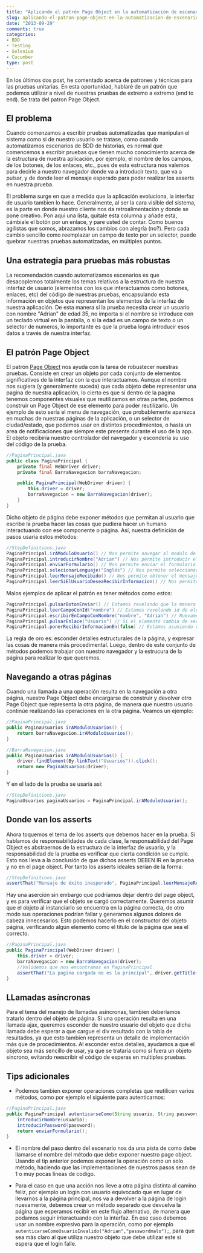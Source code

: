 ```yaml
---
title: "Aplicando el patrón Page Object en la automatización de escenarios"
slug: aplicando-el-patron-page-object-en-la-automatizacion-de-escenarios
date: "2013-09-29"
comments: true
categories: 
- BDD
- Testing
- Selenium
- Cucumber
type: post
---
```


En los últimos dos post, he comentado acerca de patrones y técnicas para las pruebas unitarias. En esta oportunidad, hablaré de un patrón que podemos utilizar a nivel de nuestras pruebas de extremo a extremo (end to end). Se trata del patron Page Object.

<!--more-->

## El problema ##

Cuando comenzamos a escribir pruebas automatizadas que manipulan el sistema como si de nuestro usuario se tratase, como cuando automatizamos escenarios de BDD de historias, es normal que comencemos a escribir pruebas que tienen mucho conocimiento acerca de la estructura de nuestra aplicación, por ejemplo, el nombre de los campos, de los botones, de los enlaces, etc., pues de esta estructura nos valemos para decirle a nuestro navegador donde va a introducir texto, que va a pulsar, y de donde leer el mensaje esperado para poder realizar los asserts en nuestra prueba.

El problema surge en que a medida que la aplicación evoluciona, la interfaz de usuario tambien lo hace. Generalmente, al ser la cara visible del sistema, es la parte en donde nuestro cliente nos da retroalimentación y donde se pone creativo. Pon aqui una lista, quitale esta columna y añade esta, cámbiale el botón por un enlace, y pare usted de contar. Como buenos agilistas que somos, abrazamos los cambios con alegría (no?). Pero cada cambio sencillo como reemplazar un campo de texto por un selector, puede quebrar nuestras pruebas automatizadas, en múltiples puntos.

## Una estrategia para pruebas más robustas ##

La recomendación cuando automatizamos escenarios es que desacoplemos totalmente los temas relativos a la estructura de nuestra interfaz de usuario (elementos con los que interactuamos como botones, enlaces, etc) del código de nuestras pruebas, encapsulando esta información en objetos que representan los elementos de la interfaz de nuestra aplicación. De esta manera si la prueba necesita crear un usuario con nombre "Adrian" de edad 35, no importa si el nombre se introduce con un teclado virtual en la pantalla, o si la edad es un campo de texto o un selector de numeros, lo importante es que la prueba logra introducir esos datos a través de nuestra interfaz.

## El patrón Page Object ##

El patrón [Page Object](http://code.google.com/p/selenium/wiki/PageObjects) nos ayuda con la tarea de robustecer nuestras pruebas. Consiste en crear un objeto por cada conjunto de elementos significativos de la interfaz con la que interactuamos. Aunque el nombre nos sugiera (y generalmente suceda) que cada objeto debe representar una pagina de nuestra aplicación, lo cierto es que si dentro de la pagina tenemos componentes visuales que reutilizamos en otras partes, podemos construir un Page Object de ese elemento para poder reutilizarlo. Un ejemplo de esto sería el menu de navegación, que probablemente aparezca en muchas de nuestras páginas de la aplicación, o un selector de ciudad/estado, que podemos usar en distintos procedimientos, o hasta un area de notificaciones que siempre este presente durante el uso de la app. El objeto recibiría nuestro controlador del navegador y escondería su uso del código de la prueba.

```java 
//PaginaPrincipal.java
public class PaginaPrincipal {
    private final WebDriver driver;
    private final BarraNavegacion barraNavegacion;

    public PaginaPrincipal(WebDriver driver) {
        this.driver = driver;
        barraNavegacion = new BarraNavegacion(driver);
    }
}
```

Dicho objeto de página debe exponer métodos que permitan al usuario que escribe la prueba hacer las cosas que pudiera hacer un humano interactuando con ese componente o página. Así, nuestra definición de pasos usaría estos métodos:

``` java
//StepDefinitions.java
PaginaPrincipal.irAModuloUsuario() // Nos permite navegar al modulo de usuarios
PaginaPrincipal.introducirNombre("Adrian") // Nos permite introducir el nombre del usuario
PaginaPrincipal.enviarFormulario() // Nos permite enviar el formulario de datos
PaginaPrincipal.selecionarLenguaje("Inglés") // Nos permite seleccionar el lenguaje inglés
PaginaPrincipal.leerMensajeRecibido() // Nos permite obtener el mensaje recibido despues de la operación.
PaginaPrincipal.leerSiElUsuarioDeseaRecibirInformacion() // Nos permite saber si el usuario quiere recibir correos de nuestra parte.
```
Malos ejemplos de aplicar el patrón es tener métodos como estos:

``` java
PaginaPrincipal.pulsarBotonEnviar() // Estamos revelando que la manera de enviar el formulario es con un botón.
PaginaPrincipal.leerCampoConId("nombre") // Estamos revelando id de elementos html en la firma.
PaginaPrincipal.escribirEnCampoConNombre("nombre", "Adrian") // Nuevamente hay elementos html en la firma. 
PaginaPrincipal.pulsarEnlace("Usuario") // Si el elemento cambia de ser un enlace?
PaginaPrincipal.ponerRecibirInformacionEn(false) // Estamos asumiendo que el componente sera de verdadero/falso.
```
La regla de oro es: esconder detalles estructurales de la página, y expresar las cosas de manera más procedimental. Luego, dentro de este conjunto de métodos podemos trabajar con nuestro navegador y la estrucura de la página para realizar lo que queremos. 

## Navegando a otras páginas ##

Cuando una llamada a una operación resulta en la navegación a otra página, nuestro Page Object debe encargarse de construir y devolver otro Page Object que representa la otra página, de manera que nuestro usuario continúe realizando las operaciones en la otra página. Veamos un ejemplo:
```java
//PaginaPrincipal.java
public PaginaUsuarios irAModuloUsuarios() {
    return barraNavegacion.irAModuloUsuarios();
}
```
```java
//BarraNavegacion.java
public PaginaUsuarios irAModuloUsuarios() {
    driver.findElement(By.linkText("Usuarios")).click();
    return new PaginaUsuarios(driver);
}
```

Y en el lado de la prueba se usaría asi:

```java
//StepDefinitions.java
PaginaUsuarios paginaUsuarios = PaginaPrincipal.irAModuloUsuario();
```

## Donde van los asserts ##

Ahora toquemos el tema de los asserts que debemos hacer en la prueba. Si hablamos de responsabilidades de cada clase, la responsabilidad del Page Object es abstraernos de la estructura de la interfaz de usuario, y la responsabilidad de la prueba es verificar que cierta condición se cumple. Esto nos lleva a la conclusión de que dichos asserts DEBEN IR en la prueba y no en el page object. Por tanto los asserts ideales serían de la forma:

``` java
//StepDefinitions.java
assertThat("Mensaje de éxito inesperado", PaginaPrincipal.leerMensajeRecibido(), is("El usuario se ha creado con éxito"));
```

Hay una aserción sin embargo que podríamos dejar dentro del page object, y es para verificar que el objeto se cargó correctamente. Queremos asumir que el objeto al instanciarlo se encuentra en la página correcta, de otro modo sus operaciones podrían fallar y generarnos algunos dolores de cabeza innecesarios. Esto podemos hacerlo en el constructor del objeto página, verificando algún elemento como el titulo de la página que sea el correcto.

```java
//PaginaPrincipal.java
public PaginaPrincipal(WebDriver driver) {
    this.driver = driver;
    barraNavegacion = new BarraNavegacion(driver);
    //Validemos que nos encontramos en PaginaPrincipal
    assertThat("La pagina cargada no es la principal", driver.getTitle(), is("Pagina Principal"));
}
```
## LLamadas asíncronas ##

Para el tema del manejo de llamadas asíncronas, tambien deberíamos tratarlo dentro del objeto de página. Si una operación resulta en una llamada ajax, queremos esconder de nuestro usuario del objeto que dicha llamada debe esperar a que cargue el div resultado con la tabla de resultados, ya que esto tambien representa un detalle de implementación más que de procedimientos. Al esconder estos detalles, ayudamos a que el objeto sea más sencillo de usar, ya que se trataría como si fuera un objeto síncrono, evitando reescribir el código de esperas en multiples pruebas.

## Tips adicionales ##

* Podemos tambien exponer operaciones completas que reutilicen varios métodos, como por ejemplo el siguiente para autenticarnos:

``` java
//PaginaPrincipal.java
public PaginaPrincipal autenticarseComo(String usuario, String password){
    introducirNombre(usuario);
    introducirPassword(password);
    return enviarFormulario();
}
```

* El nombre del paso dentro del escenario nos da una pista de como debe llamarse el nombre del método que debe exponer nuestro page object. Usando el tip anterior podemos exponer la operación como un solo método, haciendo que las implementaciones de nuestros pasos sean de 1 o muy pocas líneas de codigo.

* Para el caso en que una acción nos lleve a otra página distinta al camino feliz, por ejemplo un login con usuario equivocado que en lugar de llevarnos a la página principal, nos va a devolver a la página de login nuevamente, debemos crear un método separado que devuelva la página que esperamos recibir en este flujo alternativo, de manera que podamos seguir interactuando con la interfaz. En ese caso debemos usar un nombre expresivo para la operación, como por ejemplo `autenticarseComoUsuarioInvalido("Adrian","passwordmalo");`, para que sea más claro al que utiliza nuestro objeto que debe utilizar este si espera que el login falle. 

